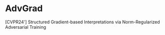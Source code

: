 # AdvGrad
[CVPR24'] Structured Gradient-based Interpretations via Norm-Regularized Adversarial Training
